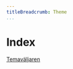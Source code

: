 ```yaml
---
titleBreadcrumb: Theme
...
```

Index
===============================
[Temaväljaren](theme-selector)
